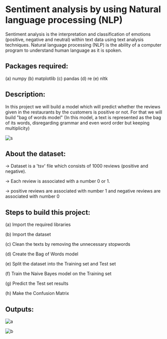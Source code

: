 # Sentiment analysis by using Natural language processing (NLP)
Sentiment analysis is the interpretation and classification of emotions (positive, negative and neutral) within text data using text analysis techniques.
Natural language processing (NLP) is the ability of a computer program to understand human language as it is spoken.

## Packages required:
(a) numpy 
(b) matplotlib
(c) pandas 
(d) re
(e) nltk 

## Description:
In this project we will build a model which will predict whether the reviews given in the restaurants by the customers is positive or not. For that we will build
"bag of words model" (In this model, a text is represented as the bag of its words, disregarding grammar and even word order but keeping multiplicity)

![s](https://user-images.githubusercontent.com/68856803/88803839-b0523d00-d1ca-11ea-98cf-b6a0093e559d.png)

## About the dataset:
-> Dataset is a 'tsv' file which consists of 1000 reviews (positive and negative). 

-> Each review is associated with a number 0 or 1. 

-> positive reviews are associated with number 1 and negative reviews are associated with number 0

## Steps to build this project:
(a) Import the required libraries

(b) Import the dataset

(c) Clean the texts by removing the unnecessary stopwords

(d) Create the Bag of Words model

(e) Split the dataset into the Training set and Test set

(f) Train the Naive Bayes model on the Training set

(g) Predict the Test set results

(h) Make the Confusion Matrix

## Outputs:
![a](https://user-images.githubusercontent.com/68856803/88807518-746da680-d1cf-11ea-9e6d-4d5ccc3a7295.png)

![b](https://user-images.githubusercontent.com/68856803/88807528-76d00080-d1cf-11ea-8aa1-082175ffaaf4.png)
